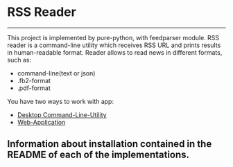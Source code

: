 # RSS Reader
---
This project is implemented by pure-python, with feedparser module.
RSS reader is a command-line utility which receives RSS URL and prints results in human-readable format. Reader allows to read news in different formats, such as:
- command-line(text or json)
- .fb2-format
- .pdf-format

You have two ways to work with app:

- [Desktop Command-Line-Utility](Desktop/)
- [Web-Application](Web/)

## Information about installation contained in the README of each of the implementations. 
